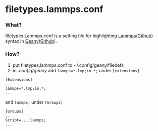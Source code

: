 # filetypes.lammps.conf

### What?
filetypes.Lammps.conf is a setting file for highlighting [Lammps](https://lammps.sandia.gov/)([Github](https://github.com/lammps/lammps)) syntax in [Geany](https://www.geany.org/)([Github](https://github.com/geany/geany)).

### How?

1. put filetypes.lammps.conf to ~/.config/geany/filedefs
1. in _.config/geany_ add `lammps=*.lmp;in.*;` under `[extensions]` 
```
[Extensions]
...
lammps=*.lmp;in.*;
...
```
and `lammps;`  under `[Groups]`
```
[Groups]
...
Script=...;lammps;
...
```
